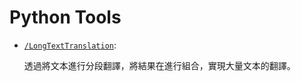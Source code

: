 # Python Tools

- [`/LongTextTranslation`](/LongTextTranslation/main.py):

  透過將文本進行分段翻譯，將結果在進行組合，實現大量文本的翻譯。

